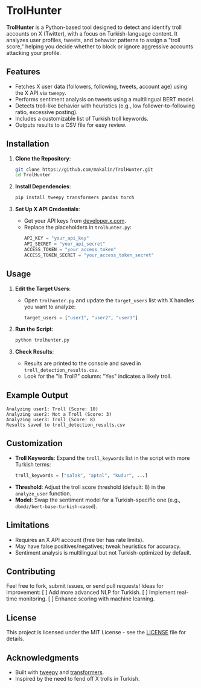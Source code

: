 # TrolHunter

**TrolHunter** is a Python-based tool designed to detect and identify troll accounts on X (Twitter), with a focus on Turkish-language content. It analyzes user profiles, tweets, and behavior patterns to assign a "troll score," helping you decide whether to block or ignore aggressive accounts attacking your profile.

## Features
- Fetches X user data (followers, following, tweets, account age) using the X API via `tweepy`.
- Performs sentiment analysis on tweets using a multilingual BERT model.
- Detects troll-like behavior with heuristics (e.g., low follower-to-following ratio, excessive posting).
- Includes a customizable list of Turkish troll keywords.
- Outputs results to a CSV file for easy review.

## Installation

1. **Clone the Repository**:
   ```bash
   git clone https://github.com/makalin/TrolHunter.git
   cd TrolHunter
   ```

2. **Install Dependencies**:
   ```bash
   pip install tweepy transformers pandas torch
   ```

3. **Set Up X API Credentials**:
   - Get your API keys from [developer.x.com](https://developer.x.com).
   - Replace the placeholders in `trolhunter.py`:
     ```python
     API_KEY = "your_api_key"
     API_SECRET = "your_api_secret"
     ACCESS_TOKEN = "your_access_token"
     ACCESS_TOKEN_SECRET = "your_access_token_secret"
     ```

## Usage

1. **Edit the Target Users**:
   - Open `trolhunter.py` and update the `target_users` list with X handles you want to analyze:
     ```python
     target_users = ["user1", "user2", "user3"]
     ```

2. **Run the Script**:
   ```bash
   python trolhunter.py
   ```

3. **Check Results**:
   - Results are printed to the console and saved in `troll_detection_results.csv`.
   - Look for the "Is Troll?" column: "Yes" indicates a likely troll.

## Example Output
```
Analyzing user1: Troll (Score: 10)
Analyzing user2: Not a Troll (Score: 3)
Analyzing user3: Troll (Score: 8)
Results saved to troll_detection_results.csv
```

## Customization
- **Troll Keywords**: Expand the `troll_keywords` list in the script with more Turkish terms:
  ```python
  troll_keywords = ["salak", "aptal", "kudur", ...]
  ```
- **Threshold**: Adjust the troll score threshold (default: 8) in the `analyze_user` function.
- **Model**: Swap the sentiment model for a Turkish-specific one (e.g., `dbmdz/bert-base-turkish-cased`).

## Limitations
- Requires an X API account (free tier has rate limits).
- May have false positives/negatives; tweak heuristics for accuracy.
- Sentiment analysis is multilingual but not Turkish-optimized by default.

## Contributing
Feel free to fork, submit issues, or send pull requests! Ideas for improvement:
[ ] Add more advanced NLP for Turkish.
[ ] Implement real-time monitoring.
[ ] Enhance scoring with machine learning.

## License
This project is licensed under the MIT License - see the [LICENSE](LICENSE) file for details.

## Acknowledgments
- Built with [tweepy](https://github.com/tweepy/tweepy) and [transformers](https://github.com/huggingface/transformers).
- Inspired by the need to fend off X trolls in Turkish.
